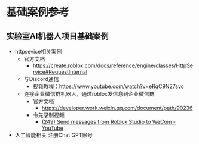 # 基础案例参考


## 实验室AI机器人项目基础案例

- httpsevice相关案例
	- 官方文档
		- https://create.roblox.com/docs/reference/engine/classes/HttpService#RequestInternal
	- 与Discord通信
		- 视频教程：https://www.youtube.com/watch?v=eRqC9N27svc
	- 连接企业微信群机器人，通过roblox发信息到企业微信群
		- 官方文档
			- https://developer.work.weixin.qq.com/document/path/90236
		- 令先录制视频
			- [(249) Send messages from Roblox Studio to WeCom - YouTube](https://www.youtube.com/watch?v=RNC0ZApB_1E)
- 人工智能相关
	注册Chat GPT账号
